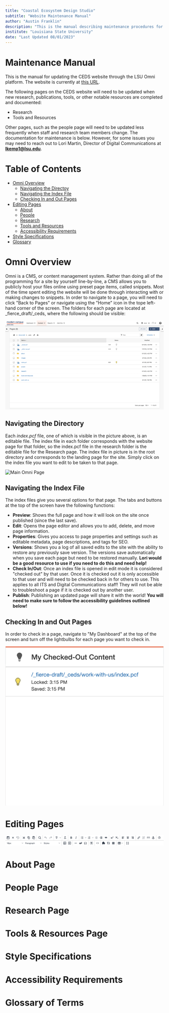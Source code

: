 ```yaml
---
title: "Coastal Ecosystem Design Studio"
subtitle: "Website Maintenance Manual"
author: "Austin Franklin"
description: "This is the manual describing maintenance procedures for the CEDS website located at https://lsu.edu/ceds"
institute: "Louisiana State University"
date: "Last Updated 08/01/2023"
---
```


# Maintenance Manual

This is the manual for updating the CEDS website through the LSU Omni platform. The website is currently at [this URL](https://lsu.edu/_fierce-draft/_ceds/index.php).

The following pages on the CEDS website will need to be updated when new research, publications, tools, or other notable resources are completed and documented:
  - Research
  - Tools and Resources

Other pages, such as the people page will need to be updated less frequently when staff and research team members change. The documentation for maintenance is below. However, for some issues you may need to reach out to Lori Martin, Director of Digital Communications at **lkemp1@lsu.edu**.

# Table of Contents
  - [Omni Overview](#omni-overview)
    - [Navigating the Directoy](#navigating-the-directory)
    - [Navigating the Index File](#navigating-the-index-file)
    - [Checking In and Out Pages](#checking-in-and-out-pages)
  - [Editing Pages](#editing-pages)
    - [About](#about-page)
    - [People](#people-page)
    - [Research](#research-page)
    - [Tools and Resources](#tools--resources-page)
    - [Accessibility Requirements](#accessibility-requirements)
  - [Style Specifications](#style-specifications)
  - [Glossary](#glossary-of-terms)

# Omni Overview

Omni is a CMS, or content management system. Rather than doing all of the programming for a site by yourself line-by-line, a CMS allows you to publicly host your files online using preset page items, called snippets. Most of the time spent editing the website will be done through interacting with or making changes to snippets. In order to navigate to a page, you will need to click "Back to Pages" or navigate using the "Home" icon in the tope left-hand corner of the screen. The folders for each page are located at _fierce_draft/_ceds, where the following should be visible:

<!-- photo -->
![Omni File Structure](/photos/omni-structure.png)

## Navigating the Directory

Each *index.pcf* file, one of which is visible in the picture above, is an editable file. The index file in each folder corresponds with the website page for that folder, so the index.pcf file in the research folder is the editable file for the Research page. The index file in picture is in the root directory and corresponds to the landing page for the site. Simply click on the index file you want to edit to be taken to that page.

<!-- photo -->
![Main Omni Page](/photos/omni-main.png)

## Navigating the Index File

The index files give you several options for that page. The tabs and buttons at the top of the screen have the following functions:
  - **Preview**: Shows the full page and how it will look on the site once published (since the last save).
  - **Edit**: Opens the page editor and allows you to add, delete, and move page information.
  - **Properties**: Gives you access to page properties and settings such as editable metadata, page descriptions, and tags for SEO.
  - **Versions**: Shows you a log of all saved edits to the site with the ability to restore any previously save version. The versions save automatically when you save each page but need to be restored manually. **Lori would be a good resource to use if you need to do this and need help!**
  - **Check In/Out**: Once an index file is opened in edit mode it is considered "checked out" by that user. Once it is checked out it is only accessible to that user and will need to be checked back in for others to use. This applies to all ITS and Digital Communications staff! They will not be able to troubleshoot a page if it is checked out by another user.
  - **Publish**: Publishing an updated page will share it with the world! **You will need to make sure to follow the accessibility guidelines outlined below!**

## Checking In and Out Pages

In order to check in a page, navigate to "My Dashboard" at the top of the screen and turn off the lightbulbs for each page you want to check in.

<!-- photo -->
![Omni Check in-out Procedure](/photos/omni-check-out.png)

# Editing Pages



<!-- photo -->
![Editing Functions](/photos/omni-edit.png)

# About Page



# People Page



# Research Page



# Tools & Resources Page



# Style Specifications



# Accessibility Requirements



# Glossary of Terms

